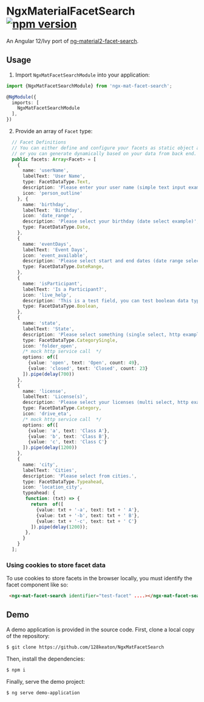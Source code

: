 # NgxMaterialFacetSearch [![npm version](https://badge.fury.io/js/ngx-mat-facet-search.svg)](https://badge.fury.io/js/ngx-mat-facet-search)
An Angular 12/Ivy port of [ng-material2-facet-search](https://github.com/fdeniz/ng-material2-facet-search).

## Usage

1. Import `NgxMatFacetSearchModule` into your application:
```typescript
import {NgxMatFacetSearchModule} from 'ngx-mat-facet-search';

@NgModule({
  imports: [
    NgxMatFacetSearchModule
  ],
})
```

2. Provide an array of `Facet` type:
```typescript
  // Facet Definitions
  // You can either define and configure your facets as static object array,
  // or you can generate dynamically based on your data from back end.
  public facets: Array<Facet> = [
    {
      name: 'userName',
      labelText: 'User Name',
      type: FacetDataType.Text,
      description: 'Please enter your user name (simple text input example)',
      icon: 'person_outline'
    }, {
      name: 'birthday',
      labelText: 'Birthday',
      icon: 'date_range',
      description: 'Please select your birthday (date select example)',
      type: FacetDataType.Date,
    },
    {
      name: 'eventDays',
      labelText: 'Event Days',
      icon: 'event_available',
      description: 'Please select start and end dates (date range select example)',
      type: FacetDataType.DateRange,
    },
    {
      name: 'isParticipant',
      labelText: 'Is a Participant?',
      icon: 'live_help',
      description: 'This is a test field, you can test boolean data type.',
      type: FacetDataType.Boolean,
    },
    {
      name: 'state',
      labelText: 'State',
      description: 'Please select something (single select, http example)',
      type: FacetDataType.CategorySingle,
      icon: 'folder_open',
      /* mock http service call  */
      options: of([
        {value: 'open', text: 'Open', count: 49},
        {value: 'closed', text: 'Closed', count: 23}
      ]).pipe(delay(700))
    },
    {
      name: 'license',
      labelText: 'License(s)',
      description: 'Please select your licenses (multi select, http example)',
      type: FacetDataType.Category,
      icon: 'drive_eta',
      /* mock http service call  */
      options: of([
        {value: 'a', text: 'Class A'},
        {value: 'b', text: 'Class B'},
        {value: 'c', text: 'Class C'}
      ]).pipe(delay(1200))
    },
    {
      name: 'city',
      labelText: 'Cities',
      description: 'Please select from cities.',
      type: FacetDataType.Typeahead,
      icon: 'location_city',
      typeahead: {
       function: (txt) => {
         return  of([
           {value: txt + '-a', text: txt + ' A'},
           {value: txt + '-b', text: txt + ' B'},
           {value: txt + '-c', text: txt + ' C'}
         ]).pipe(delay(1200));
       },
      }
    }
  ];
```

### Using cookies to store facet data
To use cookies to store facets in the browser locally, you must identify the facet component like so:
```html
 <ngx-mat-facet-search identifier="test-facet" ....></ngx-mat-facet-search>
```

## Demo
A demo application is provided in the source code. 
First, clone a local copy of the repository:
```bash
$ git clone https://github.com/128keaton/NgxMatFacetSearch
```

Then, install the dependencies:
```bash
$ npm i
```

Finally, serve the demo project:
```bash
$ ng serve demo-application
```
